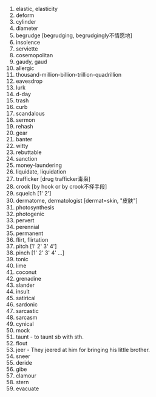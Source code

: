 1. elastic, elasticity
2. deform
3. cylinder
4. diameter
5. begrudge [begrudging, begrudgingly不情愿地]
6. insolence
7. serviette
8. cosemopolitan
9. gaudy, gaud
10. allergic
11. thousand-million-billion-trillion-quadrillion
12. eavesdrop
13. lurk
14. d-day
15. trash
16. curb
17. scandalous
18. sermon
19. rehash
20. gear
21. banter
22. witty
23. rebuttable
24. sanction
25. money-laundering
26. liquidate, liquidation
27. trafficker [drug trafficker毒枭]
28. crook [by hook or by crook不择手段]
29. squelch [1' 2']
30. dermatome, dermatologist [dermat=skin, "皮肤"]
31. photosynthesis
32. photogenic
33. pervert
34. perennial
35. permanent
36. flirt, flirtation
37. pitch [1' 2' 3' 4']
38. pinch [1' 2' 3' 4' ...]
39. tonic
40. lime
41. coconut
42. grenadine
43. slander
44. insult
45. satirical
46. sardonic
47. sarcastic
48. sarcasm
49. cynical
50. mock
51. taunt  -  to taunt sb with sth.
52. flout
53. jeer  -  They jeered at him for bringing his little brother.
54. sneer
55. deride
56. gibe
57. clamour
58. stern
59. evacuate
